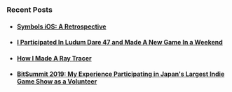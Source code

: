 ### Recent Posts

- #### [Symbols iOS: A Retrospective](https://alessandrocuzzocrea.com/symbols-retrospective/)
- #### [I Participated In Ludum Dare 47 and Made A New Game In a Weekend](https://alessandrocuzzocrea.com/ludum-dare-47/)
- #### [How I Made A Ray Tracer](https://alessandrocuzzocrea.com/how-i-made-a-ray-tracer/)
- #### [BitSummit 2019: My Experience Participating in Japan's Largest Indie Game Show as a Volunteer](https://alessandrocuzzocrea.com/bitsummit-2019/)

<!--
**alessandrocuzzocrea/alessandrocuzzocrea** is a ✨ _special_ ✨ repository because its `README.md` (this file) appears on your GitHub profile.

Here are some ideas to get you started:

- 🔭 I’m currently working on ...
- 🌱 I’m currently learning ...
- 👯 I’m looking to collaborate on ...
- 🤔 I’m looking for help with ...
- 💬 Ask me about ...
- 📫 How to reach me: ...
- 😄 Pronouns: ...
- ⚡ Fun fact: ...
-->
